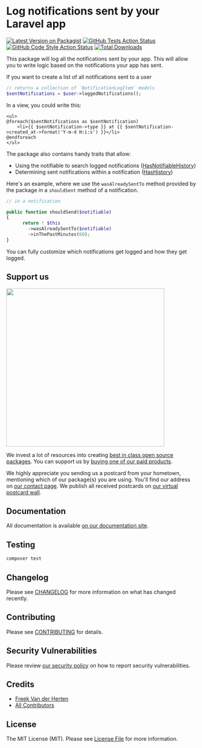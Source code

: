 # Log notifications sent by your Laravel app

[![Latest Version on Packagist](https://img.shields.io/packagist/v/spatie/laravel-notification-log.svg?style=flat-square)](https://packagist.org/packages/spatie/laravel-notification-log)
[![GitHub Tests Action Status](https://img.shields.io/github/actions/workflow/status/spatie/laravel-notification-log/run-tests.yml?branch=main&label=tests&style=flat-square)](https://github.com/spatie/laravel-notification-log/actions?query=workflow%3Arun-tests+branch%3Amain)
[![GitHub Code Style Action Status](https://img.shields.io/github/actions/workflow/status/spatie/laravel-notification-log/fix-php-code-style-issues.yml?branch=main&label=code%20style&style=flat-square)](https://github.com/spatie/laravel-notification-log/actions?query=workflow%3A"Fix+PHP+code+style+issues"+branch%3Amain)
[![Total Downloads](https://img.shields.io/packagist/dt/spatie/laravel-notification-log.svg?style=flat-square)](https://packagist.org/packages/spatie/laravel-notification-log)

This package will log all the notifications sent by your app. This will allow you to write logic based on the notifications your app has sent.

If you want to create a list of all notifications sent to a user

```php
// returns a collection of `NotificationLogItem` models
$sentNotifications = $user->loggedNotifications();
```

In a view, you could write this:

```blade
<ul>
@foreach($sentNotifications as $sentNotification)
    <li>{{ $sentNotification->type }} at {{ $sentNotification->created_at->format('Y-m-d H:i:s') }}</li>
@endforeach
</ul>
```

The package also contains handy traits that allow:
- Using the notifiable to search logged notifications ([HasNotifiableHistory](https://spatie.be/docs/laravel-notification-log/v1/basic-usage/querying-the-notification-log#content-using-the-notifiable-to-search-logged-notifications))
- Determining sent notifications within a notification ([HasHistory](https://spatie.be/docs/laravel-notification-log/v1/basic-usage/querying-the-notification-log#content-determining-sent-notifications-within-a-notification))

Here's an example, where we use the `wasAlreadySentTo` method provided by the package in a `shouldSent` method of a notification.

```php
// in a notification

public function shouldSend($notifiable)
{
      return ! $this
        ->wasAlreadySentTo($notifiable)
        ->inThePastMinutes(60);
}
```

You can fully customize which notifications get logged and how they get logged.

## Support us

[<img src="https://github-ads.s3.eu-central-1.amazonaws.com/laravel-notification-log.jpg?t=1" width="419px" />](https://spatie.be/github-ad-click/laravel-notification-log)

We invest a lot of resources into creating [best in class open source packages](https://spatie.be/open-source). You can support us by [buying one of our paid products](https://spatie.be/open-source/support-us).

We highly appreciate you sending us a postcard from your hometown, mentioning which of our package(s) you are using. You'll find our address on [our contact page](https://spatie.be/about-us). We publish all received postcards on [our virtual postcard wall](https://spatie.be/open-source/postcards).

## Documentation

All documentation is available [on our documentation site](https://spatie.be/docs/laravel-notification-log).

## Testing

```bash
composer test
```

## Changelog

Please see [CHANGELOG](CHANGELOG.md) for more information on what has changed recently.

## Contributing

Please see [CONTRIBUTING](https://github.com/spatie/.github/blob/main/CONTRIBUTING.md) for details.

## Security Vulnerabilities

Please review [our security policy](../../security/policy) on how to report security vulnerabilities.

## Credits

- [Freek Van der Herten](https://github.com/freekmurze)
- [All Contributors](../../contributors)

## License

The MIT License (MIT). Please see [License File](LICENSE.md) for more information.
